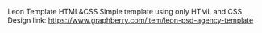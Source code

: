 Leon Template HTML&CSS
Simple template using only HTML and CSS
Design link: https://www.graphberry.com/item/leon-psd-agency-template
